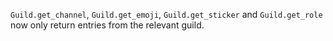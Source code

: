 `Guild.get_channel`, `Guild.get_emoji`, `Guild.get_sticker` and `Guild.get_role` now only return entries from the relevant guild.
